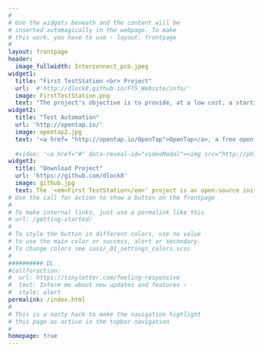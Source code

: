 ```yaml
---
#
# Use the widgets beneath and the content will be
# inserted automagically in the webpage. To make
# this work, you have to use › layout: frontpage
#
layout: frontpage
header:
  image_fullwidth: Interconnect_pcb.jpeg
widget1:
  title: "First TestStation <br> Project"
  url:  #'http://dlock8.github.io/FTS_Website/info/'
  image: FirstTestStation.png
  text: "The project's objective is to provide, at a low cost, a starting test platform for testing electronic production boards or electronic systems. Designed as a free project by just retired Test Engineer, it will offer a complete test solution by providing a complete testing example."
widget2:
  title: "Test Automation"
  url: 'http://opentap.io/'
  image: opentap2.jpg
  text: '<a href= "http://opentap.io/OpenTap">OpenTap</a>, a free open source test automation software, will be used to perform the test sequence execution. The new software on the test industry is well documented, and you can access many training videos on <a href="https://www.youtube.com/results?search_query=opentap">YouTube</a>. Although I have never used it myself, I am confident that the test sequencer will work properly.'
 
  #video: '<a href="#" data-reveal-id="videoModal"><img src="http://phlow.github.io/feeling-responsive/images/start-video-feeling-responsive-302x182.jpg" width="302" height="182" alt=""/></a>'
widget3:
  title: "Download Project"
  url: 'https://github.com/dlock8'
  image: github.jpg
  text: The '<em>First TestStation</em>' project is an open-source initiative providing schematics, Gerber files, and source code for a complete testing solution, freely available on GitHub.
# Use the call for action to show a button on the frontpage
#
# To make internal links, just use a permalink like this
# url: /getting-started/
#
# To style the button in different colors, use no value
# to use the main color or success, alert or secondary.
# To change colors see sass/_01_settings_colors.scss
#
########## DL
#callforaction:
#  url: https://tinyletter.com/feeling-responsive
#  text: Inform me about new updates and features ›
#  style: alert
permalink: /index.html
#
# This is a nasty hack to make the navigation highlight
# this page as active in the topbar navigation
#
homepage: true
---
```


